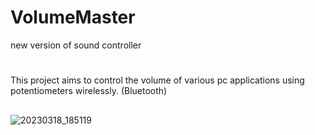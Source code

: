 # VolumeMaster

new version of sound controller
#
This project aims to control the volume of various pc applications using potentiometers wirelessly. (Bluetooth)
##
![20230318_185119](https://user-images.githubusercontent.com/82680610/226142942-651cdb9c-eadd-4d67-8c23-80dcce1ef059.jpg)
